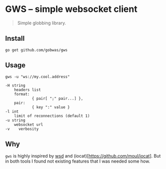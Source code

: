 # GWS – simple websocket client

> Simple globbing library.

## Install

```shell
go get github.com/gobwas/gws
```

## Usage 

```shell
gws -u "ws://my.cool.address"
```


```
-H string
    headers list
    format:
            { pair[ ";" pair...] },
    pair:
            { key ":" value }
-l int
    limit of reconnections (default 1)
-u string
    websocket url
-v    verbosity
```

## Why

`gws` is highly inspired by [wsd](https://github.com/alexanderGugel/wsd) and (iocat)[https://github.com/moul/iocat]. But in both
 tools I found not existing features that I was needed some how.